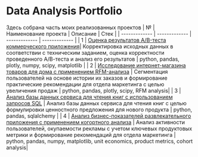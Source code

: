 # Data Analysis Portfolio
Здесь собрана часть моих реализованных проектов
| № | Наименование проекта | Описание | Стек |
| ------------- | ------------- | ------------- | ------------- |
| 1 | [Оценка результатов A/B-теста коммерческого приложения](https://github.com/alexjamsky/data_analysis/tree/main/A_B_test_analysis)| Корректировка исходных данных в соответствии с техническим заданием, оценка корректности проведенного А/В-теста и анализ его результатов | python, pandas, plotly, numpy, scipy, matplotlib |
| 2 | [Исследование интернет-магазина товаров для дома с применением RFM-анализа](https://github.com/alexjamsky/data_analysis/tree/main/E_comerce_analysis) | Сегментация пользователей на основе истории их заказов и формирование практические рекомендации для отдела маркетинга с целью увеличения продаж | python, pandas, plotly, scipy, RFM analysis|
| 3 | [Анализ базы данных сервиса для чтения книг с использованием запросов SQL](https://github.com/alexjamsky/data_analysis/tree/main/SQL_project)  | Анализ базы данных сервиса для чтения книг с целью формулировки ценностного предложения для нового продукта | python, pandas, sqlalchemy |
| 4 | [Анализ бизнес-показателей развлекательного приложения с применением когортного анализа](https://github.com/alexjamsky/data_analysis/tree/main/unit_economy_analysis)  | Анализ активности пользователей, окупаемости рекламы с учетом ключевых продуктовых метрики и формирование рекомендаций для отдела маркетинга | python, pandas, numpy, matplotlib, unit economics, product metrics, cohort analysis|
